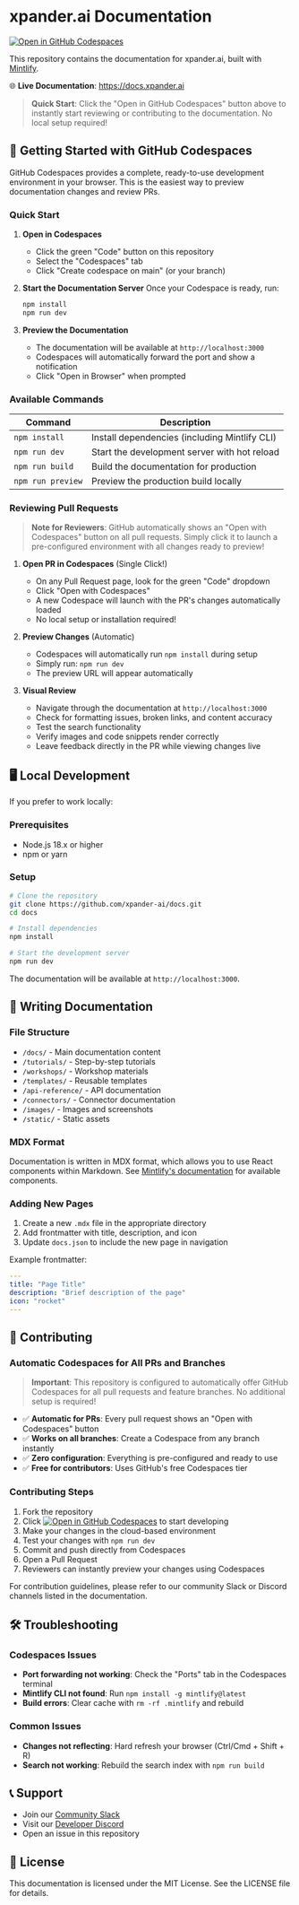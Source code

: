 # xpander.ai Documentation

[![Open in GitHub Codespaces](https://github.com/codespaces/badge.svg)](https://codespaces.new/xpander-ai/docs?quickstart=1)

This repository contains the documentation for xpander.ai, built with [Mintlify](https://mintlify.com).

🌐 **Live Documentation**: https://docs.xpander.ai

> **Quick Start**: Click the "Open in GitHub Codespaces" button above to instantly start reviewing or contributing to the documentation. No local setup required!

## 🚀 Getting Started with GitHub Codespaces

GitHub Codespaces provides a complete, ready-to-use development environment in your browser. This is the easiest way to preview documentation changes and review PRs.

### Quick Start

1. **Open in Codespaces**
   - Click the green "Code" button on this repository
   - Select the "Codespaces" tab
   - Click "Create codespace on main" (or your branch)

2. **Start the Documentation Server**
   Once your Codespace is ready, run:
   ```bash
   npm install
   npm run dev
   ```

3. **Preview the Documentation**
   - The documentation will be available at `http://localhost:3000`
   - Codespaces will automatically forward the port and show a notification
   - Click "Open in Browser" when prompted

### Available Commands

| Command | Description |
|---------|-------------|
| `npm install` | Install dependencies (including Mintlify CLI) |
| `npm run dev` | Start the development server with hot reload |
| `npm run build` | Build the documentation for production |
| `npm run preview` | Preview the production build locally |

### Reviewing Pull Requests

> **Note for Reviewers**: GitHub automatically shows an "Open with Codespaces" button on all pull requests. Simply click it to launch a pre-configured environment with all changes ready to preview!

1. **Open PR in Codespaces** (Single Click!)
   - On any Pull Request page, look for the green "Code" dropdown
   - Click "Open with Codespaces" 
   - A new Codespace will launch with the PR's changes automatically loaded
   - No local setup or installation required!

2. **Preview Changes** (Automatic)
   - Codespaces will automatically run `npm install` during setup
   - Simply run: `npm run dev`
   - The preview URL will appear automatically

3. **Visual Review**
   - Navigate through the documentation at `http://localhost:3000`
   - Check for formatting issues, broken links, and content accuracy
   - Test the search functionality
   - Verify images and code snippets render correctly
   - Leave feedback directly in the PR while viewing changes live

## 🖥️ Local Development

If you prefer to work locally:

### Prerequisites
- Node.js 18.x or higher
- npm or yarn

### Setup
```bash
# Clone the repository
git clone https://github.com/xpander-ai/docs.git
cd docs

# Install dependencies
npm install

# Start the development server
npm run dev
```

The documentation will be available at `http://localhost:3000`.

## 📝 Writing Documentation

### File Structure
- `/docs/` - Main documentation content
- `/tutorials/` - Step-by-step tutorials
- `/workshops/` - Workshop materials
- `/templates/` - Reusable templates
- `/api-reference/` - API documentation
- `/connectors/` - Connector documentation
- `/images/` - Images and screenshots
- `/static/` - Static assets

### MDX Format
Documentation is written in MDX format, which allows you to use React components within Markdown. See [Mintlify's documentation](https://mintlify.com/docs/content/components) for available components.

### Adding New Pages
1. Create a new `.mdx` file in the appropriate directory
2. Add frontmatter with title, description, and icon
3. Update `docs.json` to include the new page in navigation

Example frontmatter:
```yaml
---
title: "Page Title"
description: "Brief description of the page"
icon: "rocket"
---
```

## 🔄 Contributing

### Automatic Codespaces for All PRs and Branches

> **Important**: This repository is configured to automatically offer GitHub Codespaces for all pull requests and feature branches. No additional setup is required!

- ✅ **Automatic for PRs**: Every pull request shows an "Open with Codespaces" button
- ✅ **Works on all branches**: Create a Codespace from any branch instantly
- ✅ **Zero configuration**: Everything is pre-configured and ready to use
- ✅ **Free for contributors**: Uses GitHub's free Codespaces tier

### Contributing Steps

1. Fork the repository
2. Click [![Open in GitHub Codespaces](https://github.com/codespaces/badge.svg)](https://codespaces.new/xpander-ai/docs?quickstart=1) to start developing
3. Make your changes in the cloud-based environment
4. Test your changes with `npm run dev`
5. Commit and push directly from Codespaces
6. Open a Pull Request
7. Reviewers can instantly preview your changes using Codespaces

For contribution guidelines, please refer to our community Slack or Discord channels listed in the documentation.

## 🛠️ Troubleshooting

### Codespaces Issues
- **Port forwarding not working**: Check the "Ports" tab in the Codespaces terminal
- **Mintlify CLI not found**: Run `npm install -g mintlify@latest`
- **Build errors**: Clear cache with `rm -rf .mintlify` and rebuild

### Common Issues
- **Changes not reflecting**: Hard refresh your browser (Ctrl/Cmd + Shift + R)
- **Search not working**: Rebuild the search index with `npm run build`

## 📞 Support

- Join our [Community Slack](https://join.slack.com/t/xpandercommunity/shared_invite/zt-2mt2xkxkz-omM7f~_h2jcuzFudrYtZQQ)
- Visit our [Developer Discord](https://discord.gg/CUcp4WWh5g)
- Open an issue in this repository

## 📄 License

This documentation is licensed under the MIT License. See the LICENSE file for details.